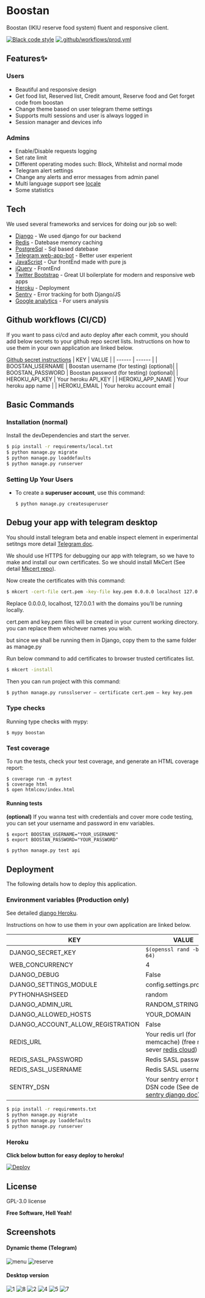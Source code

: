 # Boostan
Boostan (IKIU reserve food system) fluent and responsive client. 

[![Black code style](https://img.shields.io/badge/code%20style-black-000000.svg)](https://github.com/ambv/black)
[![.github/workflows/prod.yml](https://github.com/mohamadkhalaj/Boostan/actions/workflows/prod.yml/badge.svg)](https://github.com/mohamadkhalaj/Boostan/actions/workflows/prod.yml)

## Features✨
### Users
- Beautiful and responsive design
- Get food list, Reserved list, Credit amount, Reserve food and Get forget code from boostan
- Change theme based on user telegram theme settings
- Supports multi sessions and user is always logged in
- Session manager and devices info
### Admins
- Enable/Disable requests logging
- Set rate limit
- Different operating modes such: Block, Whitelist and normal mode
- Telegram alert settings
- Change any alerts and error messages from admin panel
- Multi language support see [locale](https://github.com/mohamadkhalaj/Boostan/tree/master/locale)
- Some statistics

## Tech
We used several frameworks and services for doing our job so well:

- [Django]() - We used django for our backend
- [Redis]() - Datebase memory caching
- [PostgreSql]() - Sql based datebase
- [Telegram web-app-bot]() - Better user experient
- [JavaScript]() - Our frontEnd made with pure js
- [jQuery]() - FrontEnd
- [Twitter Bootstrap]() - Great UI boilerplate for modern and responsive web apps
- [Heroku]() - Deployment
- [Sentry]() - Error tracking for both Django/JS
- [Google analytics]() - For users analysis


## Github workflows (CI/CD)

If you want to pass ci/cd and auto deploy after each commit, you should add below secrets to your github repo secret lists.
Instructions on how to use them in your own application are linked below.

[Github secret instructions](https://github.com/Azure/actions-workflow-samples/blob/master/assets/create-secrets-for-GitHub-workflows.md)
| KEY | VALUE |
| ------ | ------ |
| BOOSTAN_USERNAME | Boostan username (for testing) (optional)|
| BOOSTAN_PASSWORD | Boostan password (for testing) (optional)|
| HEROKU_API_KEY | Your heroku API_KEY |
| HEROKU_APP_NAME | Your heroku app name |
| HEROKU_EMAIL | Your heroku account email |


## Basic Commands

### Installation (normal)

Install the devDependencies and start the server.

```sh
$ pip install -r requirements/local.txt
$ python manage.py migrate
$ python manage.py loaddefaults
$ python manage.py runserver
```

### Setting Up Your Users

-   To create a **superuser account**, use this command:

        $ python manage.py createsuperuser

## Debug your app with telegram desktop

You should install telegram beta and enable inspect element in experimental setitngs more detail [Telegram doc](https://core.telegram.org/bots/webapps#debug-mode-for-web-apps).

We should use HTTPS for debugging our app with telegram, so we have to make and install our own certificates.
So we should install MkCert (See detail [Mkcert repo](https://github.com/FiloSottile/mkcert)).

Now create the certificates with this command:
```sh
$ mkcert -cert-file cert.pem -key-file key.pem 0.0.0.0 localhost 127.0.0.1 ::1
```
Replace 0.0.0.0, localhost, 127.0.0.1 with the domains you’ll be running locally.

cert.pem and key.pem files will be created in your current working directory. you can replace them whichever names you wish.

but since we shall be running them in Django, copy them to the same folder as manage.py

Run below command to add certificates to browser trusted certificates list.
```sh
$ mkcert -install
```
Then you can run project with this command:
```sh
$ python manage.py runsslserver — certificate cert.pem — key key.pem
```

### Type checks

Running type checks with mypy:

    $ mypy boostan

### Test coverage

To run the tests, check your test coverage, and generate an HTML coverage report:

    $ coverage run -m pytest
    $ coverage html
    $ open htmlcov/index.html

#### Running tests
**(optional)** If you wanna test with credentials and cover more code testing, you can set your username and password in env variables.
```
$ export BOOSTAN_USERNAME="YOUR_USERNAME"
$ export BOOSTAN_PASSWORD="YOUR_PASSWORD"
```

    $ python manage.py test api


## Deployment

The following details how to deploy this application.

### Environment variables (Production only)

See detailed [django Heroku](http://cookiecutter-django.readthedocs.io/en/latest/deployment-on-heroku.html).

Instructions on how to use them in your own application are linked below.

| KEY | VALUE |
| ------ | ------ |
| DJANGO_SECRET_KEY | ```$(openssl rand -base64 64)``` |
| WEB_CONCURRENCY | 4 |
| DJANGO_DEBUG | False |
| DJANGO_SETTINGS_MODULE | config.settings.production |
| PYTHONHASHSEED | random |
| DJANGO_ADMIN_URL | RANDOM_STRING/ |
| DJANGO_ALLOWED_HOSTS | YOUR_DOMAIN |
| DJANGO_ACCOUNT_ALLOW_REGISTRATION | False |
| REDIS_URL | Your redis url (for memcache) (free redis sever [redis cloud](https://app.redislabs.com/#/login)) |
| REDIS_SASL_PASSWORD | Redis SASL password |
| REDIS_SASL_USERNAME | Redis SASL username |
| SENTRY_DSN | Your sentry error tracker DSN code (See detail [sentry django doc](https://docs.sentry.io/platforms/python/guides/django/)) |


```sh
$ pip install -r requirements.txt
$ python manage.py migrate
$ python manage.py loaddefaults
$ python manage.py runserver
```

### Heroku
**Click below button for easy deploy to heroku!**

[![Deploy](https://www.herokucdn.com/deploy/button.svg)](https://heroku.com/deploy?template=https://github.com/mohamadkhalaj/Boostan/tree/master/)

## License

GPL-3.0 license

**Free Software, Hell Yeah!**

## Screenshots
#### Dynamic theme (Telegram)
![menu](https://user-images.githubusercontent.com/62938359/180774724-312a2754-1bca-453f-873d-8584042f00f8.gif)
![reserve](https://user-images.githubusercontent.com/62938359/180774810-bc2923cc-229e-441f-80df-6bba1fef2b9a.gif)

#### Desktop version
![1](https://user-images.githubusercontent.com/62938359/180776746-edcbc2e5-eb97-455c-8628-65208998cde7.png)
![8](https://user-images.githubusercontent.com/62938359/180776756-b7d2e79e-098f-4066-976c-adcfc40453a2.png)
![2](https://user-images.githubusercontent.com/62938359/180774771-7e2511bc-59af-422d-81f9-d719491409aa.png)
![4](https://user-images.githubusercontent.com/62938359/180774779-8cb04003-b0be-46cf-a12b-e8df5de05874.png)
![5](https://user-images.githubusercontent.com/62938359/180774785-7ba64547-e6f9-4807-bead-7f06854f5bc3.png)
![7](https://user-images.githubusercontent.com/62938359/180774801-83c8cbb8-9f64-437a-9d6f-f6c02f885a43.png)
